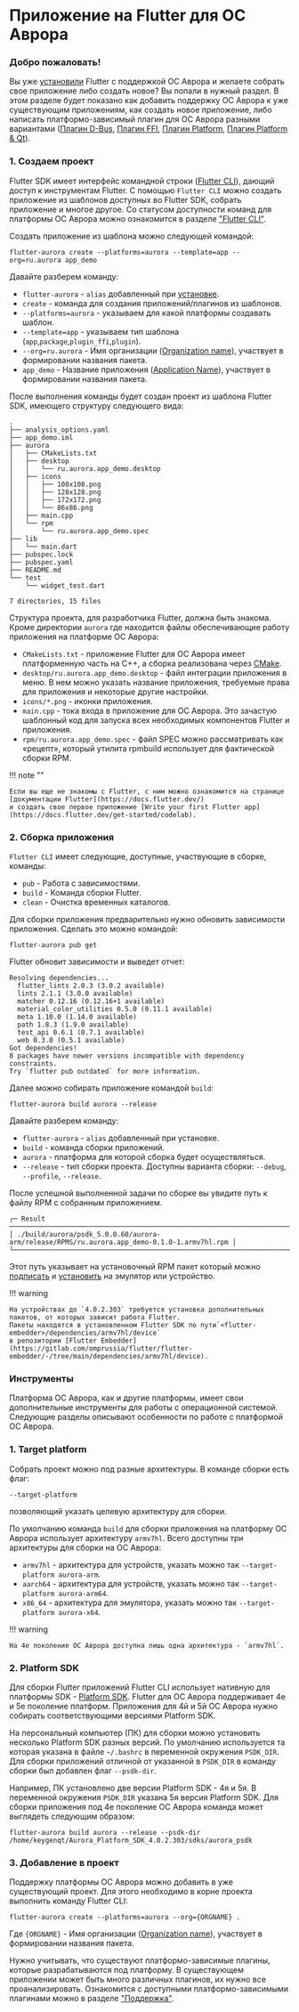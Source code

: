 # Приложение на Flutter для ОС Аврора

### Добро пожаловать!

Вы уже [установили](../install/linux.md) Flutter с поддержкой ОС Аврора и желаете собрать свое приложение либо создать новое?
Вы попали в нужный раздел.
В этом разделе будет показано как добавить поддержку ОС Аврора к уже существующим приложениям,
как создать новое приложение,
либо написать платформо-зависимый плагин для ОС Аврора разными вариантами
([Плагин D-Bus](./dbus.md), [Плагин FFI](./ffi.md), [Плагин Platform](./platform-channels.md), [Плагин Platform & Qt](./platform-channels-qt.md)).

### 1. Создаем проект

Flutter SDK имеет интерфейс командной строки ([Flutter CLI](https://docs.flutter.dev/reference/flutter-cli)),
дающий доступ к инструментам Flutter.
С помощью `Flutter CLI` можно создать приложение из шаблонов доступных во Flutter SDK, собрать приложение и многое другое.
Со статусом доступности команд для платформы ОС Аврора можно ознакомится в разделе ["Flutter CLI"](../support/cli.md).

Создать приложение из шаблона можно следующей командой:

```shell
flutter-aurora create --platforms=aurora --template=app --org=ru.aurora app_demo
```

Давайте разберем команду:

- `flutter-aurora` - `alias` добавленный при [установке](../install/linux.md).
- `create` - команда для создания приложений/плагинов из шаблонов.
- `--platforms=aurora` - указываем для какой платформы создавать шаблон.
- `--template=app` - указываем тип шаблона (`app`,`package`,`plugin_ffi`,`plugin`).
- `--org=ru.aurora` - Имя организации ([Organization name](https://doc.qt.io/qt-5/qcoreapplication.html#organizationName-prop)), участвует в
  формировании названия пакета.
- `app_demo` - Название приложения ([Application Name](https://doc.qt.io/qt-5/qcoreapplication.html#applicationName-prop)), участвует в
  формировании названия пакета.

После выполнения команды будет создан проект из шаблона Flutter SDK, имеющего структуру следующего вида:

```shell
.
├── analysis_options.yaml
├── app_demo.iml
├── aurora
│   ├── CMakeLists.txt
│   ├── desktop
│   │   └── ru.aurora.app_demo.desktop
│   ├── icons
│   │   ├── 108x108.png
│   │   ├── 128x128.png
│   │   ├── 172x172.png
│   │   └── 86x86.png
│   ├── main.cpp
│   └── rpm
│       └── ru.aurora.app_demo.spec
├── lib
│   └── main.dart
├── pubspec.lock
├── pubspec.yaml
├── README.md
└── test
    └── widget_test.dart

7 directories, 15 files
```

Структура проекта, для разработчика Flutter, должна быть знакома.
Кроме директории `aurora` где находится файлы обеспечивающие работу приложения на платформе ОС Аврора:

- `CMakeLists.txt` - приложение Flutter для ОС Аврора имеет платформенную часть на С++, а сборка реализована
  через [CMake](https://cmake.org/).
- `desktop/ru.aurora.app_demo.desktop` - файл интеграции приложения в меню. В нем можно указать название приложения, требуемые права для
  приложения и некоторые другие настройки.
- `icons/*.png` - иконки приложения.
- `main.cpp` - тока входа в приложение для ОС Аврора. Это зачастую шаблонный код для запуска всех необходимых компонентов Flutter и
  приложения.
- `rpm/ru.aurora.app_demo.spec` - файл SPEC можно рассматривать как «рецепт», который утилита rpmbuild использует для фактической сборки
  RPM.

!!! note ""

    Если вы еще не знакомы с Flutter, с ним можно ознакомится на странице
    [документации Flutter](https://docs.flutter.dev/)
    и создать свое первое приложение [Write your first Flutter app](https://docs.flutter.dev/get-started/codelab).

### 2. Сборка приложения

`Flutter CLI` имеет следующие, доступные, участвующие в сборке, команды:

- `pub` - Работа с зависимостями.
- `build` - Команда сборки Flutter.
- `clean` - Очистка временных каталогов.

Для сборки приложения предварительно нужно обновить зависимости приложения.
Сделать это можно командой:

```shell
flutter-aurora pub get
```

Flutter обновит зависимости и выведет отчет:

```shell
Resolving dependencies... 
  flutter_lints 2.0.3 (3.0.2 available)
  lints 2.1.1 (3.0.0 available)
  matcher 0.12.16 (0.12.16+1 available)
  material_color_utilities 0.5.0 (0.11.1 available)
  meta 1.10.0 (1.14.0 available)
  path 1.8.3 (1.9.0 available)
  test_api 0.6.1 (0.7.1 available)
  web 0.3.0 (0.5.1 available)
Got dependencies!
8 packages have newer versions incompatible with dependency constraints.
Try `flutter pub outdated` for more information.
```

Далее можно собирать приложение командой `build`:

```shell
flutter-aurora build aurora --release
```

Давайте разберем команду:

- `flutter-aurora` - `alias` добавленный при установке.
- `build` - команда сборки приложений.
- `aurora` - платформа для которой сборка будет осуществляться.
- `--release` - тип сборки проекта. Доступны варианта сборки: `--debug`, `--profile`, `--release`.

После успешной выполненной задачи по сборке вы увидите путь к файлу RPM c собранным приложением.

```shell
┌─ Result ────────────────────────────────────────────────────────────────────────────────────┐
│ ./build/aurora/psdk_5.0.0.60/aurora-arm/release/RPMS/ru.aurora.app_demo-0.1.0-1.armv7hl.rpm │
└─────────────────────────────────────────────────────────────────────────────────────────────┘
```

Этот путь указывает на установочный RPM пакет который можно
[подписать](../faq/index.md#rpm) и [установить](../faq/index.md#_6)
на эмулятор или устройство.

!!! warning

    На устройствах до `4.0.2.303` требуется установка дополнительных пакетов, от которых зависит работа Flutter.
    Пакеты находятся в установленном Flutter SDK по пути`<flutter-embedder>/dependencies/armv7hl/device`
    в репозитории [Flutter Embedder](https://gitlab.com/omprussia/flutter/flutter-embedder/-/tree/main/dependencies/armv7hl/device).


### Инструменты

Платформа ОС Аврора, как и другие платформы, имеет свои дополнительные инструменты для работы с операционной системой.
Следующие разделы описывают особенности по работе с платформой ОС Аврора.

### 1. Target platform

Собрать проект можно под разные архитектуры.
В команде сборки есть флаг:

`--target-platform`

позволяющий указать целевую архитектуру для сборки.

По умолчанию команда `build` для сборки приложения на платформу ОС Аврора использует архитектуру `armv7hl`.
Всего доступны три архитектуры для сборки на ОС Аврора:

- `armv7hl` - архитектура для устройств, указать можно так `--target-platform aurora-arm`.
- `aarch64` - архитектура для устройств, указать можно так `--target-platform aurora-arm64`.
- `x86_64` - архитектура для эмулятора, указать можно так `--target-platform aurora-x64`.

!!! warning

    На 4е поколение ОС Аврора доступна лишь одна архитектура - `armv7hl`.

### 2. Platform SDK

Для сборки Flutter приложений Flutter CLI использует нативную для платформы SDK - [Platform SDK](https://developer.auroraos.ru/doc/software_development/psdk).
Flutter для ОС Аврора поддерживает 4е и 5е поколение платформ.
Приложения для 4й и 5й ОС Аврора нужно собирать соответствующими версиями Platform SDK.

На персональный компьютер (ПК) для сборки можно установить несколько Platform SDK разных версий.
По умолчанию используется та которая указана в файле `~/.bashrc` в переменной окружения `PSDK_DIR`.
Для сборки приложений отличной от указанной в `PSDK_DIR` в команду сборки был добавлен флаг `--psdk-dir`.

Например, ПК установлено две версии Platform SDK - 4я и 5я.
В переменной окружения `PSDK_DIR` указана 5я версия Platform SDK.
Для сборки приложения под 4е поколение ОС Аврора команда может выглядеть следующим образом:

```shell
flutter-aurora build aurora --release --psdk-dir /home/keygenqt/Aurora_Platform_SDK_4.0.2.303/sdks/aurora_psdk
```

### 3. Добавление в проект

Поддержку платформы ОС Аврора можно добавить в уже существующий проект.
Для этого необходимо в корне проекта выполнить команду Flutter CLI:

```shell
flutter-aurora create --platforms=aurora --org={ORGNAME} .
```

Где `{ORGNAME}` - Имя организации ([Organization name](https://doc.qt.io/qt-5/qcoreapplication.html#organizationName-prop)),
участвует в формировании названия пакета.

Нужно учитывать, что существуют платформо-зависимые плагины, которые разрабатываются под платформу.
В существующем приложении может быть много различных плагинов, их нужно все проанализировать.
Ознакомится с доступными платформо-зависимыми плагинами можно в разделе ["Поддержка"](../support/index.md).

